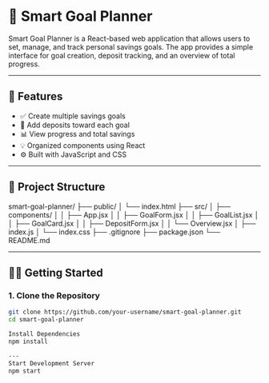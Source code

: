 # 🎯 Smart Goal Planner

Smart Goal Planner is a React-based web application that allows users to set, manage, and track personal savings goals. The app provides a simple interface for goal creation, deposit tracking, and an overview of total progress.

---

## 🌟 Features

- ✅ Create multiple savings goals
- 💸 Add deposits toward each goal
- 📊 View progress and total savings
- 💡 Organized components using React
- ⚙️ Built with JavaScript and CSS

---

## 🧱 Project Structure
smart-goal-planner/
├── public/
│ └── index.html
├── src/
│ ├── components/
│ │ ├── App.jsx
│ │ ├── GoalForm.jsx
│ │ ├── GoalList.jsx
│ │ ├── GoalCard.jsx
│ │ ├── DepositForm.jsx
│ │ └── Overview.jsx
│ ├── index.js
│ └── index.css
├── .gitignore
├── package.json
└── README.md


---

## 🧑‍💻 Getting Started

### 1. Clone the Repository

```bash
git clone https://github.com/your-username/smart-goal-planner.git
cd smart-goal-planner

Install Dependencies
npm install

---
Start Development Server
npm start
